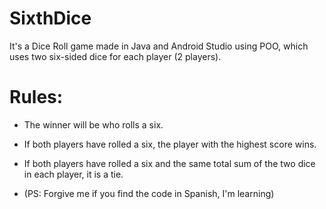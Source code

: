 # SixthDice
It's a Dice Roll game made in Java and Android Studio using POO, which uses two six-sided dice for each player (2 players). 



# Rules:

+ The winner will be who rolls a six.
+ If both players have rolled a six, the player with the highest score wins.
+ If both players have rolled a six and the same total sum of the two dice in each player, it is a tie.


+ (PS: Forgive me if you find the code in Spanish, I'm learning)
